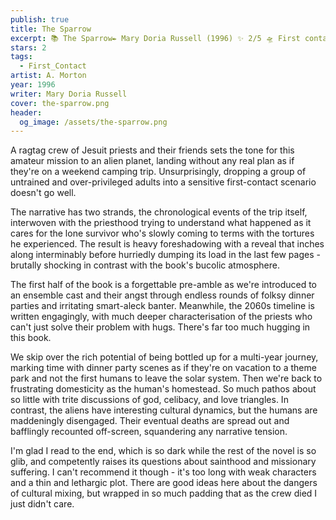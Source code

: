 ```yaml
---
publish: true
title: The Sparrow
excerpt: 📚 The Sparrow✒️ Mary Doria Russell (1996) ✨ 2/5 🛸 First contact 🖌️ A. Morton
stars: 2
tags:
  - First_Contact
artist: A. Morton
year: 1996
writer: Mary Doria Russell
cover: the-sparrow.png
header:
  og_image: /assets/the-sparrow.png
---
```

A ragtag crew of Jesuit priests and their friends sets the tone for this amateur mission to an alien planet, landing without any real plan as if they're on a weekend camping trip. Unsurprisingly, dropping a group of untrained and over-privileged adults into a sensitive first-contact scenario doesn't go well.  
  
The narrative has two strands, the chronological events of the trip itself, interwoven with the priesthood trying to understand what happened as it cares for the lone survivor who's slowly coming to terms with the tortures he experienced. The result is heavy foreshadowing with a reveal that inches along interminably before hurriedly dumping its load in the last few pages - brutally shocking in contrast with the book's bucolic atmosphere.  
  
The first half of the book is a forgettable pre-amble as we're introduced to an ensemble cast and their angst through endless rounds of folksy dinner parties and irritating smart-aleck banter. Meanwhile, the 2060s timeline is written engagingly, with much deeper characterisation of the priests who can't just solve their problem with hugs. There's far too much hugging in this book.  
  
We skip over the rich potential of being bottled up for a multi-year journey, marking time with dinner party scenes as if they're on vacation to a theme park and not the first humans to leave the solar system. Then we're back to frustrating domesticity as the human's homestead. So much pathos about so little with trite discussions of god, celibacy, and love triangles. In contrast, the aliens have interesting cultural dynamics, but the humans are maddeningly disengaged. Their eventual deaths are spread out and bafflingly recounted off-screen, squandering any narrative tension.  
  
I'm glad I read to the end, which is so dark while the rest of the novel is so glib, and competently raises its questions about sainthood and missionary suffering. I can't recommend it though - it's too long with weak characters and a thin and lethargic plot. There are good ideas here about the dangers of cultural mixing, but wrapped in so much padding that as the crew died I just didn't care.